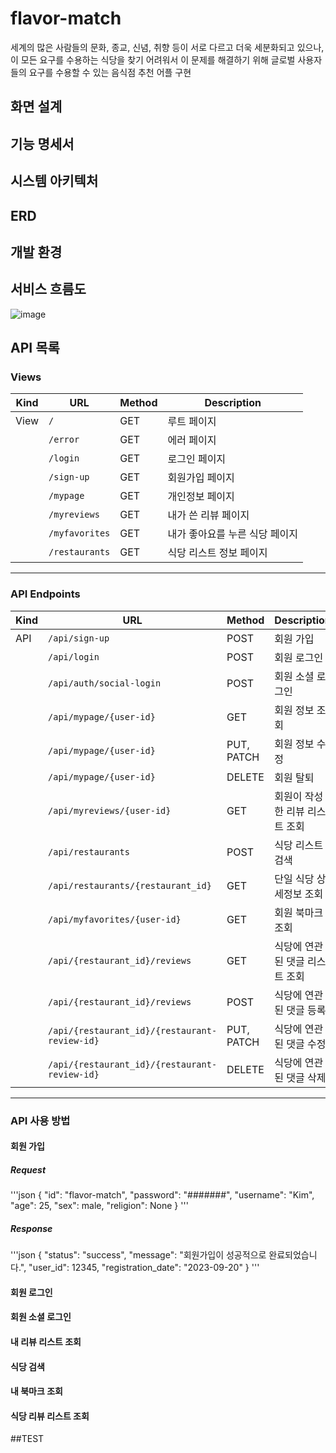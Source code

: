 # flavor-match 

세계의 많은 사람들의 문화, 종교, 신념, 취향 등이 서로 다르고 더욱 세분화되고 있으나, 이 모든 요구를 수용하는 식당을 찾기 어려워서 이 문제를 해결하기 위해
글로벌 사용자들의 요구를 수용할 수 있는 음식점 추천 어플 구현

## 화면 설계

## 기능 명세서

## 시스템 아키텍처

## ERD

## 개발 환경

## 서비스 흐름도
![image](https://github.com/Kernel360/boot-up1-flavor-match/assets/118032886/4626a112-8b74-4f36-89d7-2cc84b958f8f)

## API 목록
### **Views**

| Kind  | URL            | Method | Description                      |
|-------|----------------|--------|----------------------------------|
| View  | `/`            | GET    | 루트 페이지                      |
|       | `/error`       | GET    | 에러 페이지                      |
|       | `/login`       | GET    | 로그인 페이지                    |
|       | `/sign-up`     | GET    | 회원가입 페이지                  |
|       | `/mypage`      | GET    | 개인정보 페이지                  |
|       | `/myreviews`   | GET    | 내가 쓴 리뷰 페이지              |
|       | `/myfavorites` | GET    | 내가 좋아요를 누른 식당 페이지   |
|       | `/restaurants` | GET    | 식당 리스트 정보 페이지          |

---

### **API Endpoints**

| Kind  | URL                                         | Method   | Description                            |
|-------|---------------------------------------------|----------|----------------------------------------|
| API   | `/api/sign-up`                              | POST     | 회원 가입                              |
|       | `/api/login`                                | POST     | 회원 로그인                            |
|       | `/api/auth/social-login`                    | POST     | 회원 소셜 로그인                       |
|       | `/api/mypage/{user-id}`                     | GET      | 회원 정보 조회                          |
|       | `/api/mypage/{user-id}`                     | PUT, PATCH | 회원 정보 수정                        |
|       | `/api/mypage/{user-id}`                     | DELETE   | 회원 탈퇴                              |
|       | `/api/myreviews/{user-id}`                  | GET      | 회원이 작성한 리뷰 리스트 조회         |
|       | `/api/restaurants`                          | POST     | 식당 리스트 검색                       |
|       | `/api/restaurants/{restaurant_id}`          | GET      | 단일 식당 상세정보 조회                |
|       | `/api/myfavorites/{user-id}`                | GET      | 회원 북마크 조회                        |
|       | `/api/{restaurant_id}/reviews`              | GET      | 식당에 연관된 댓글 리스트 조회         |
|       | `/api/{restaurant_id}/reviews`              | POST     | 식당에 연관된 댓글 등록                |
|       | `/api/{restaurant_id}/{restaurant-review-id}` | PUT, PATCH | 식당에 연관된 댓글 수정              |
|       | `/api/{restaurant_id}/{restaurant-review-id}` | DELETE   | 식당에 연관된 댓글 삭제              |

---
### API 사용 방법
#### 회원 가입

##### Request
'''json
{
"id": "flavor-match",
"password": "#######",
"username": "Kim",
"age": 25,
"sex": male,
"religion": None
}
'''
##### Response
'''json
{
  "status": "success",
  "message": "회원가입이 성공적으로 완료되었습니다.",
  "user_id": 12345,
  "registration_date": "2023-09-20"
}
'''


#### 회원 로그인


#### 회원 소셜 로그인



#### 내 리뷰 리스트 조회


#### 식당 검색



#### 내 북마크 조회



#### 식당 리뷰 리스트 조회

##TEST
